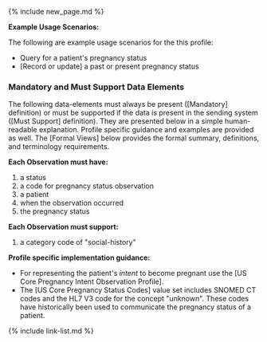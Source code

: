 {% include new_page.md %}

**Example Usage Scenarios:**

The following are example usage scenarios for the this profile:

- Query for a patient's pregnancy status
- [Record or update] a past or present pregnancy status

### Mandatory and Must Support Data Elements

The following data-elements must always be present ([Mandatory] definition) or must be supported if the data is present in the sending system ([Must Support] definition). They are presented below in a simple human-readable explanation.  Profile specific guidance and examples are provided as well.  The [Formal Views] below provides the  formal summary, definitions, and  terminology requirements.

**Each Observation must have:**

1.  a status
2.  a code for pregnancy status observation
3.  a patient
4.  when the observation occurred
5.  the pregnancy status

**Each Observation must support:**

1. a category code of "social-history"


**Profile specific implementation guidance:**

- For representing the patient's  *intent* to become pregnant use the [US Core Pregnancy Intent Observation Profile].
- The [US Core Pregnancy Status Codes] value set includes SNOMED CT codes and the HL7 V3 code for the concept "unknown". These codes have historically been used to communicate the pregnancy status of a patient.

{% include link-list.md %}
